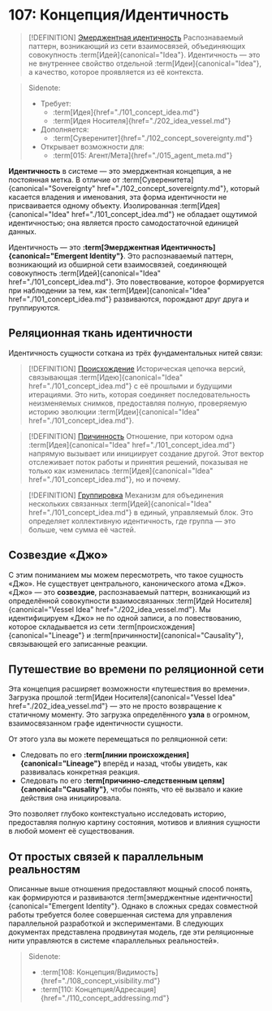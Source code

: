 # 107: Концепция/Идентичность

> [!DEFINITION] [Эмерджентная идентичность](./000_glossary.md)
> Распознаваемый паттерн, возникающий из сети взаимосвязей, объединяющих совокупность :term[Идей]{canonical="Idea"}. Идентичность — это не внутреннее свойство отдельной :term[Идеи]{canonical="Idea"}, а качество, которое проявляется из её контекста.

> Sidenote:
> - Требует:
>   - :term[Идея]{href="./101_concept_idea.md"}
>   - :term[Идея Носителя]{href="./202_idea_vessel.md"}
> - Дополняется:
>   - :term[Суверенитет]{href="./102_concept_sovereignty.md"}
> - Открывает возможности для:
>   - :term[015: Агент/Мета]{href="./015_agent_meta.md"}

**Идентичность** в системе — это эмерджентная концепция, а не постоянная метка. В отличие от :term[Суверенитета]{canonical="Sovereignty" href="./102_concept_sovereignty.md"}, который касается владения и именования, эта форма идентичности не присваивается одному объекту. Изолированная :term[Идея]{canonical="Idea" href="./101_concept_idea.md"} не обладает ощутимой идентичностью; она является просто самодостаточной единицей данных.

Идентичность — это **:term[Эмерджентная Идентичность]{canonical="Emergent Identity"}**. Это распознаваемый паттерн, возникающий из обширной сети взаимосвязей, соединяющей совокупность :term[Идей]{canonical="Idea" href="./101_concept_idea.md"}. Это повествование, которое формируется при наблюдении за тем, как :term[Идеи]{canonical="Idea" href="./101_concept_idea.md"} развиваются, порождают друг друга и группируются.

## Реляционная ткань идентичности

Идентичность сущности соткана из трёх фундаментальных нитей связи:

> [!DEFINITION] [Происхождение](./000_glossary.md)
> Историческая цепочка версий, связывающая :term[Идею]{canonical="Idea" href="./101_concept_idea.md"} с её прошлыми и будущими итерациями. Это нить, которая соединяет последовательность неизменяемых снимков, предоставляя полную, проверяемую историю эволюции :term[Идеи]{canonical="Idea" href="./101_concept_idea.md"}.

> [!DEFINITION] [Причинность](./000_glossary.md)
> Отношение, при котором одна :term[Идея]{canonical="Idea" href="./101_concept_idea.md"} напрямую вызывает или инициирует создание другой. Этот вектор отслеживает поток работы и принятия решений, показывая не только как изменилась :term[Идея]{canonical="Idea" href="./101_concept_idea.md"}, но и почему.

> [!DEFINITION] [Группировка](./000_glossary.md)
> Механизм для объединения нескольких связанных :term[Идей]{canonical="Idea" href="./101_concept_idea.md"} в единый, управляемый блок. Это определяет коллективную идентичность, где группа — это больше, чем сумма её частей.

## Созвездие «Джо»

С этим пониманием мы можем пересмотреть, что такое сущность «Джо». Не существует центрального, канонического атома «Джо». «Джо» — это **созвездие**, распознаваемый паттерн, возникающий из определённой совокупности взаимосвязанных :term[Идей Носителя]{canonical="Vessel Idea" href="./202_idea_vessel.md"}. Мы идентифицируем «Джо» не по одной записи, а по повествованию, которое складывается из сети :term[происхождения]{canonical="Lineage"} и :term[причинности]{canonical="Causality"}, связывающей его записанные реакции.

## Путешествие во времени по реляционной сети

Эта концепция расширяет возможности «путешествия во времени». Загрузка прошлой :term[Идеи Носителя]{canonical="Vessel Idea" href="./202_idea_vessel.md"} — это не просто возвращение к статичному моменту. Это загрузка определённого **узла** в огромном, взаимосвязанном графе идентичности сущности.

От этого узла вы можете перемещаться по реляционной сети:

- Следовать по его **:term[линии происхождения]{canonical="Lineage"}** вперёд и назад, чтобы увидеть, как развивалась конкретная реакция.
- Следовать по его **:term[причинно-следственным цепям]{canonical="Causality"}**, чтобы понять, что её вызвало и какие действия она инициировала.

Это позволяет глубоко контекстуально исследовать историю, предоставляя полную картину состояния, мотивов и влияния сущности в любой момент её существования.

## От простых связей к параллельным реальностям

Описанные выше отношения предоставляют мощный способ понять, как формируются и развиваются :term[эмерджентные идентичности]{canonical="Emergent Identity"}. Однако в сложных средах совместной работы требуется более совершенная система для управления параллельной разработкой и экспериментами. В следующих документах представлена продвинутая модель, где эти реляционные нити управляются в системе «параллельных реальностей».

> Sidenote:
> - :term[108: Концепция/Видимость]{href="./108_concept_visibility.md"}
> - :term[110: Концепция/Адресация]{href="./110_concept_addressing.md"}